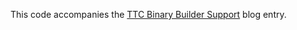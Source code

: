 This code accompanies the
[TTC Binary Builder Support](https://www.extrema.is/blog/2021/07/10/ttc-binary-builder-support)
blog entry.
